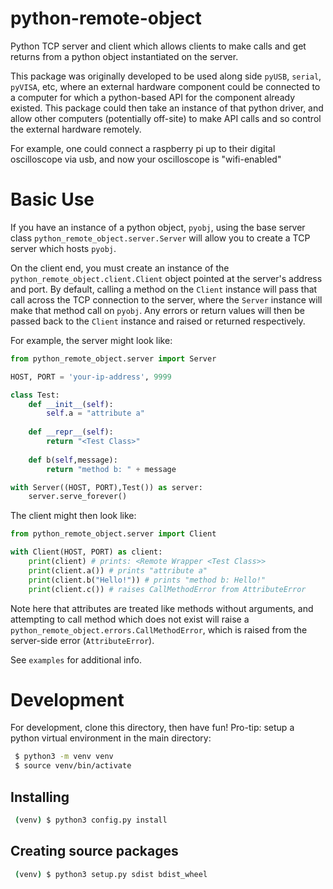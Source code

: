 # python-remote-object
Python TCP server and client which allows clients to make calls and get returns
from a python object instantiated on the server.

This package was originally developed to be used along side `pyUSB`, `serial`,
`pyVISA`, etc, where an external hardware component could be connected to a 
computer for which a python-based API for the component already existed. This
package could then take an instance of that python driver, and allow other
computers (potentially off-site) to make API calls and so control the external
hardware remotely.

For example, one could connect a raspberry pi up to their digital oscilloscope
via usb, and now your oscilloscope is "wifi-enabled"

# Basic Use

If you have an instance of a python object, `pyobj`, using the base server
class `python_remote_object.server.Server` will allow you to create a TCP server
which hosts `pyobj`.

On the client end, you must create an instance of the `python_remote_object.client.Client`
object pointed at the server's address and port. By default, calling a method
on the `Client` instance will pass that call across the TCP connection to the
server, where the `Server` instance will make that method call on `pyobj`. Any
errors or return values will then be passed back to the `Client` instance and 
raised or returned respectively.

For example, the server might look like:
```python
from python_remote_object.server import Server

HOST, PORT = 'your-ip-address', 9999

class Test:
    def __init__(self):
        self.a = "attribute a"
        
    def __repr__(self):
        return "<Test Class>"
        
    def b(self,message):
        return "method b: " + message

with Server((HOST, PORT),Test()) as server:
    server.serve_forever()

```
The client might then look like:
```python
from python_remote_object.server import Client

with Client(HOST, PORT) as client:
    print(client) # prints: <Remote Wrapper <Test Class>>    
    print(client.a()) # prints "attribute a"
    print(client.b("Hello!")) # prints "method b: Hello!"
    print(client.c()) # raises CallMethodError from AttributeError
```

Note here that attributes are treated like methods without arguments, and 
attempting to call method which does not exist will raise a `python_remote_object.errors.CallMethodError`,
which is raised from the server-side error (`AttributeError`).

See `examples` for additional info.

# Development
For development, clone this directory, then have fun! Pro-tip: setup a python
virtual environment in the main directory:
```bash
 $ python3 -m venv venv
 $ source venv/bin/activate
```
## Installing
```bash
 (venv) $ python3 config.py install
```

## Creating source packages
```bash
 (venv) $ python3 setup.py sdist bdist_wheel 
```
